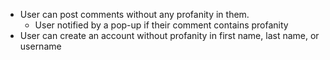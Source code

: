 - User can post comments without any profanity in them.
  - User notified by a pop-up if their comment contains profanity
- User can create an account without profanity in first name, last name, or username
